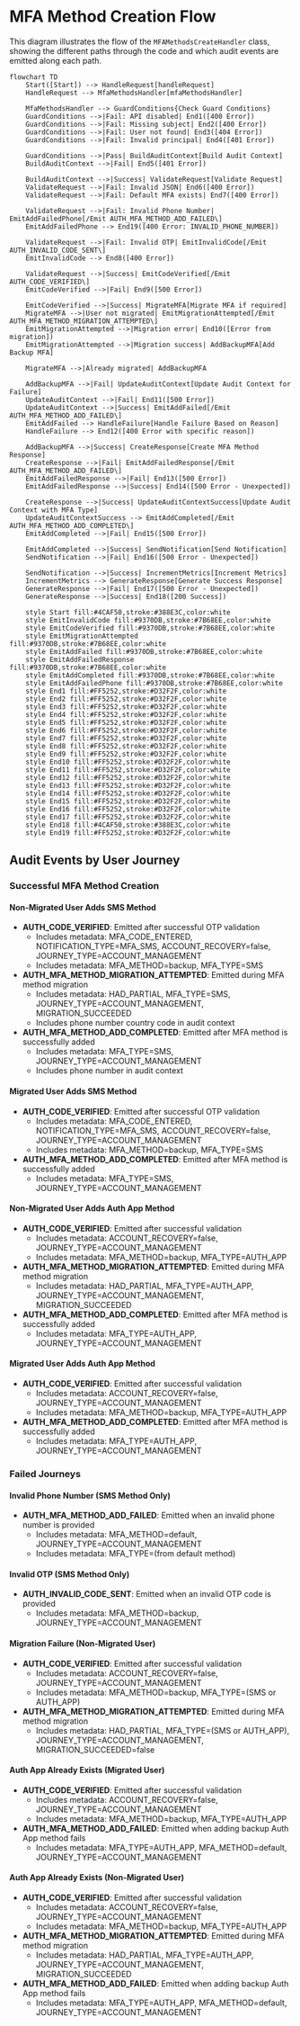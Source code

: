 # MFA Method Creation Flow

This diagram illustrates the flow of the `MFAMethodsCreateHandler` class, showing the different paths through the code and which audit events are emitted along each path.

```mermaid
flowchart TD
    Start([Start]) --> HandleRequest[handleRequest]
    HandleRequest --> MfaMethodsHandler[mfaMethodsHandler]
    
    MfaMethodsHandler --> GuardConditions{Check Guard Conditions}
    GuardConditions -->|Fail: API disabled| End1([400 Error])
    GuardConditions -->|Fail: Missing subject| End2([400 Error])
    GuardConditions -->|Fail: User not found| End3([404 Error])
    GuardConditions -->|Fail: Invalid principal| End4([401 Error])
    
    GuardConditions -->|Pass| BuildAuditContext[Build Audit Context]
    BuildAuditContext -->|Fail| End5([401 Error])
    
    BuildAuditContext -->|Success| ValidateRequest[Validate Request]
    ValidateRequest -->|Fail: Invalid JSON| End6([400 Error])
    ValidateRequest -->|Fail: Default MFA exists| End7([400 Error])
    
    ValidateRequest -->|Fail: Invalid Phone Number| EmitAddFailedPhone[/Emit AUTH_MFA_METHOD_ADD_FAILED\]
    EmitAddFailedPhone --> End19([400 Error: INVALID_PHONE_NUMBER])
    
    ValidateRequest -->|Fail: Invalid OTP| EmitInvalidCode[/Emit AUTH_INVALID_CODE_SENT\]
    EmitInvalidCode --> End8([400 Error])
    
    ValidateRequest -->|Success| EmitCodeVerified[/Emit AUTH_CODE_VERIFIED\]
    EmitCodeVerified -->|Fail| End9([500 Error])
    
    EmitCodeVerified -->|Success| MigrateMFA[Migrate MFA if required]
    MigrateMFA -->|User not migrated| EmitMigrationAttempted[/Emit AUTH_MFA_METHOD_MIGRATION_ATTEMPTED\]
    EmitMigrationAttempted -->|Migration error| End10([Error from migration])
    EmitMigrationAttempted -->|Migration success| AddBackupMFA[Add Backup MFA]
    
    MigrateMFA -->|Already migrated| AddBackupMFA
    
    AddBackupMFA -->|Fail| UpdateAuditContext[Update Audit Context for Failure]
    UpdateAuditContext -->|Fail| End11([500 Error])
    UpdateAuditContext -->|Success| EmitAddFailed[/Emit AUTH_MFA_METHOD_ADD_FAILED\]
    EmitAddFailed --> HandleFailure[Handle Failure Based on Reason]
    HandleFailure --> End12([400 Error with specific reason])
    
    AddBackupMFA -->|Success| CreateResponse[Create MFA Method Response]
    CreateResponse -->|Fail| EmitAddFailedResponse[/Emit AUTH_MFA_METHOD_ADD_FAILED\]
    EmitAddFailedResponse -->|Fail| End13([500 Error])
    EmitAddFailedResponse -->|Success| End14([500 Error - Unexpected])
    
    CreateResponse -->|Success| UpdateAuditContextSuccess[Update Audit Context with MFA Type]
    UpdateAuditContextSuccess --> EmitAddCompleted[/Emit AUTH_MFA_METHOD_ADD_COMPLETED\]
    EmitAddCompleted -->|Fail| End15([500 Error])
    
    EmitAddCompleted -->|Success| SendNotification[Send Notification]
    SendNotification -->|Fail| End16([500 Error - Unexpected])
    
    SendNotification -->|Success| IncrementMetrics[Increment Metrics]
    IncrementMetrics --> GenerateResponse[Generate Success Response]
    GenerateResponse -->|Fail| End17([500 Error - Unexpected])
    GenerateResponse -->|Success| End18([200 Success])
    
    style Start fill:#4CAF50,stroke:#388E3C,color:white
    style EmitInvalidCode fill:#9370DB,stroke:#7B68EE,color:white
    style EmitCodeVerified fill:#9370DB,stroke:#7B68EE,color:white
    style EmitMigrationAttempted fill:#9370DB,stroke:#7B68EE,color:white
    style EmitAddFailed fill:#9370DB,stroke:#7B68EE,color:white
    style EmitAddFailedResponse fill:#9370DB,stroke:#7B68EE,color:white
    style EmitAddCompleted fill:#9370DB,stroke:#7B68EE,color:white
    style EmitAddFailedPhone fill:#9370DB,stroke:#7B68EE,color:white
    style End1 fill:#FF5252,stroke:#D32F2F,color:white
    style End2 fill:#FF5252,stroke:#D32F2F,color:white
    style End3 fill:#FF5252,stroke:#D32F2F,color:white
    style End4 fill:#FF5252,stroke:#D32F2F,color:white
    style End5 fill:#FF5252,stroke:#D32F2F,color:white
    style End6 fill:#FF5252,stroke:#D32F2F,color:white
    style End7 fill:#FF5252,stroke:#D32F2F,color:white
    style End8 fill:#FF5252,stroke:#D32F2F,color:white
    style End9 fill:#FF5252,stroke:#D32F2F,color:white
    style End10 fill:#FF5252,stroke:#D32F2F,color:white
    style End11 fill:#FF5252,stroke:#D32F2F,color:white
    style End12 fill:#FF5252,stroke:#D32F2F,color:white
    style End13 fill:#FF5252,stroke:#D32F2F,color:white
    style End14 fill:#FF5252,stroke:#D32F2F,color:white
    style End15 fill:#FF5252,stroke:#D32F2F,color:white
    style End16 fill:#FF5252,stroke:#D32F2F,color:white
    style End17 fill:#FF5252,stroke:#D32F2F,color:white
    style End18 fill:#4CAF50,stroke:#388E3C,color:white
    style End19 fill:#FF5252,stroke:#D32F2F,color:white
```

## Audit Events by User Journey

### Successful MFA Method Creation

#### Non-Migrated User Adds SMS Method
- **AUTH_CODE_VERIFIED**: Emitted after successful OTP validation
  - Includes metadata: MFA_CODE_ENTERED, NOTIFICATION_TYPE=MFA_SMS, ACCOUNT_RECOVERY=false, JOURNEY_TYPE=ACCOUNT_MANAGEMENT
  - Includes metadata: MFA_METHOD=backup, MFA_TYPE=SMS
- **AUTH_MFA_METHOD_MIGRATION_ATTEMPTED**: Emitted during MFA method migration
  - Includes metadata: HAD_PARTIAL, MFA_TYPE=SMS, JOURNEY_TYPE=ACCOUNT_MANAGEMENT, MIGRATION_SUCCEEDED
  - Includes phone number country code in audit context
- **AUTH_MFA_METHOD_ADD_COMPLETED**: Emitted after MFA method is successfully added
  - Includes metadata: MFA_TYPE=SMS, JOURNEY_TYPE=ACCOUNT_MANAGEMENT
  - Includes phone number in audit context

#### Migrated User Adds SMS Method
- **AUTH_CODE_VERIFIED**: Emitted after successful OTP validation
  - Includes metadata: MFA_CODE_ENTERED, NOTIFICATION_TYPE=MFA_SMS, ACCOUNT_RECOVERY=false, JOURNEY_TYPE=ACCOUNT_MANAGEMENT
  - Includes metadata: MFA_METHOD=backup, MFA_TYPE=SMS
- **AUTH_MFA_METHOD_ADD_COMPLETED**: Emitted after MFA method is successfully added
  - Includes metadata: MFA_TYPE=SMS, JOURNEY_TYPE=ACCOUNT_MANAGEMENT

#### Non-Migrated User Adds Auth App Method
- **AUTH_CODE_VERIFIED**: Emitted after successful validation
  - Includes metadata: ACCOUNT_RECOVERY=false, JOURNEY_TYPE=ACCOUNT_MANAGEMENT
  - Includes metadata: MFA_METHOD=backup, MFA_TYPE=AUTH_APP
- **AUTH_MFA_METHOD_MIGRATION_ATTEMPTED**: Emitted during MFA method migration
  - Includes metadata: HAD_PARTIAL, MFA_TYPE=AUTH_APP, JOURNEY_TYPE=ACCOUNT_MANAGEMENT, MIGRATION_SUCCEEDED
- **AUTH_MFA_METHOD_ADD_COMPLETED**: Emitted after MFA method is successfully added
  - Includes metadata: MFA_TYPE=AUTH_APP, JOURNEY_TYPE=ACCOUNT_MANAGEMENT

#### Migrated User Adds Auth App Method
- **AUTH_CODE_VERIFIED**: Emitted after successful validation
  - Includes metadata: ACCOUNT_RECOVERY=false, JOURNEY_TYPE=ACCOUNT_MANAGEMENT
  - Includes metadata: MFA_METHOD=backup, MFA_TYPE=AUTH_APP
- **AUTH_MFA_METHOD_ADD_COMPLETED**: Emitted after MFA method is successfully added
  - Includes metadata: MFA_TYPE=AUTH_APP, JOURNEY_TYPE=ACCOUNT_MANAGEMENT

### Failed Journeys

#### Invalid Phone Number (SMS Method Only)
- **AUTH_MFA_METHOD_ADD_FAILED**: Emitted when an invalid phone number is provided
  - Includes metadata: MFA_METHOD=default, JOURNEY_TYPE=ACCOUNT_MANAGEMENT
  - Includes metadata: MFA_TYPE=(from default method)

#### Invalid OTP (SMS Method Only)
- **AUTH_INVALID_CODE_SENT**: Emitted when an invalid OTP code is provided
  - Includes metadata: MFA_METHOD=backup, JOURNEY_TYPE=ACCOUNT_MANAGEMENT

#### Migration Failure (Non-Migrated User)
- **AUTH_CODE_VERIFIED**: Emitted after successful validation
  - Includes metadata: ACCOUNT_RECOVERY=false, JOURNEY_TYPE=ACCOUNT_MANAGEMENT
  - Includes metadata: MFA_METHOD=backup, MFA_TYPE=(SMS or AUTH_APP)
- **AUTH_MFA_METHOD_MIGRATION_ATTEMPTED**: Emitted during MFA method migration
  - Includes metadata: HAD_PARTIAL, MFA_TYPE=(SMS or AUTH_APP), JOURNEY_TYPE=ACCOUNT_MANAGEMENT, MIGRATION_SUCCEEDED=false

#### Auth App Already Exists (Migrated User)
- **AUTH_CODE_VERIFIED**: Emitted after successful validation
  - Includes metadata: ACCOUNT_RECOVERY=false, JOURNEY_TYPE=ACCOUNT_MANAGEMENT
  - Includes metadata: MFA_METHOD=backup, MFA_TYPE=AUTH_APP
- **AUTH_MFA_METHOD_ADD_FAILED**: Emitted when adding backup Auth App method fails
  - Includes metadata: MFA_TYPE=AUTH_APP, MFA_METHOD=default, JOURNEY_TYPE=ACCOUNT_MANAGEMENT

#### Auth App Already Exists (Non-Migrated User)
- **AUTH_CODE_VERIFIED**: Emitted after successful validation
  - Includes metadata: ACCOUNT_RECOVERY=false, JOURNEY_TYPE=ACCOUNT_MANAGEMENT
  - Includes metadata: MFA_METHOD=backup, MFA_TYPE=AUTH_APP
- **AUTH_MFA_METHOD_MIGRATION_ATTEMPTED**: Emitted during MFA method migration
  - Includes metadata: HAD_PARTIAL, MFA_TYPE=AUTH_APP, JOURNEY_TYPE=ACCOUNT_MANAGEMENT, MIGRATION_SUCCEEDED
- **AUTH_MFA_METHOD_ADD_FAILED**: Emitted when adding backup Auth App method fails
  - Includes metadata: MFA_TYPE=AUTH_APP, MFA_METHOD=default, JOURNEY_TYPE=ACCOUNT_MANAGEMENT